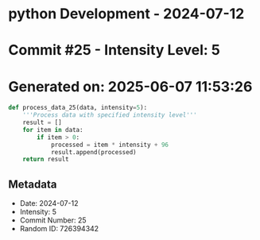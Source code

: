 ﻿# python Development - 2024-07-12
# Commit #25 - Intensity Level: 5
# Generated on: 2025-06-07 11:53:26
```python
def process_data_25(data, intensity=5):
    '''Process data with specified intensity level'''
    result = []
    for item in data:
        if item > 0:
            processed = item * intensity + 96
            result.append(processed)
    return result
```
## Metadata
- Date: 2024-07-12
- Intensity: 5
- Commit Number: 25
- Random ID: 726394342
